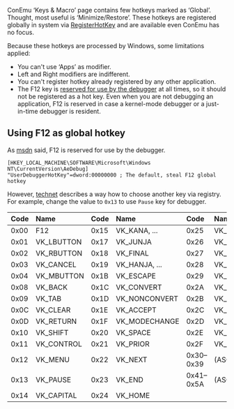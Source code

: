 ﻿ConEmu ‘Keys & Macro’ page contains few hotkeys marked as ‘Global’. Thought, most useful is ‘Minimize/Restore’.
These hotkeys are registered globally in system via
[RegisterHotKey](http://msdn.microsoft.com/en-us/library/windows/desktop/ms646309(v=vs.85).aspx)
and are available even ConEmu has no focus.

Because these hotkeys are processed by Windows, some limitations applied:

  * You can't use ‘Apps’ as modifier.
  * Left and Right modifiers are indifferent.
  * You can't register hotkey already registered by any other application.
  * The F12 key is [reserved for use by the debugger](http://msdn.microsoft.com/en-us/library/windows/desktop/ms646309(v=vs.85).aspx) at all times, so it should not be registered as a hot key. Even when you are not debugging an application, F12 is reserved in case a kernel-mode debugger or a just-in-time debugger is resident.

## Using F12 as global hotkey ##
As [msdn](http://msdn.microsoft.com/en-us/library/windows/desktop/ms646309(v=vs.85).aspx) said, F12 is reserved for use by the debugger.

```
[HKEY_LOCAL_MACHINE\SOFTWARE\Microsoft\Windows NT\CurrentVersion\AeDebug]
"UserDebuggerHotKey"=dword:00000000 ; The default, steal F12 global hotkey
```

However, [technet](http://technet.microsoft.com/en-us/library/cc786263.aspx) describes a way how to choose another key via registry.
For example, change the value to `0x13` to use `Pause` key for debugger.

|**Code**|**Name**       |**Code**|**Name**          |**Code**     |**Name**       |
|:-------|:--------------|:-------|:-----------------|:------------|:--------------|
| 0x00   | F12           | 0x15   | VK\_KANA, ...    | 0x25        | VK\_LEFT      |
| 0x01   | VK\_LBUTTON   | 0x17   | VK\_JUNJA        | 0x26        | VK\_UP        |
| 0x02   | VK\_RBUTTON   | 0x18   | VK\_FINAL        | 0x27        | VK\_RIGHT     |
| 0x03   | VK\_CANCEL    | 0x19   | VK\_HANJA, ...   | 0x28        | VK\_DOWN      |
| 0x04   | VK\_MBUTTON   | 0x1B   | VK\_ESCAPE       | 0x29        | VK\_SELECT    |
| 0x08   | VK\_BACK      | 0x1C   | VK\_CONVERT      | 0x2A        | VK\_PRINT     |
| 0x09   | VK\_TAB       | 0x1D   | VK\_NONCONVERT   | 0x2B        | VK\_EXECUTE   |
| 0x0C   | VK\_CLEAR     | 0x1E   | VK\_ACCEPT       | 0x2C        | VK\_SNAPSHOT  |
| 0x0D   | VK\_RETURN    | 0x1F   | VK\_MODECHANGE   | 0x2D        | VK\_INSERT    |
| 0x10   | VK\_SHIFT     | 0x20   | VK\_SPACE        | 0x2E        | VK\_DELETE    |
| 0x11   | VK\_CONTROL   | 0x21   | VK\_PRIOR        | 0x2F        | VK\_HELP      |
| 0x12   | VK\_MENU      | 0x22   | VK\_NEXT         | 0x30–0x39   | (ASCII 0–9)   |
| 0x13   | VK\_PAUSE     | 0x23   | VK\_END          | 0x41–0x5A   | (ASCII A–Z)   |
| 0x14   | VK\_CAPITAL   | 0x24   | VK\_HOME         |             |               |